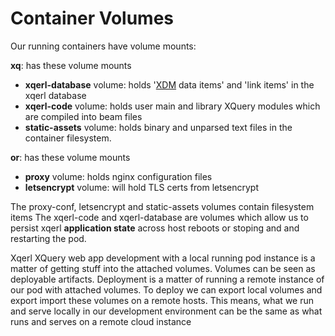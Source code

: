 
# Container Volumes

Our running containers have volume mounts:

**xq**: has these volume mounts
 - **xqerl-database** volume: holds '[XDM](https://www.w3.org/TR/xpath-datamodel-31/) data items' and 'link items' in the xqerl database
 - **xqerl-code** volume: holds user main and library XQuery modules which are compiled into beam files
 - **static-assets** volume: holds binary and unparsed text files in the container filesystem. 

 **or**: has these volume mounts
 - **proxy** volume: holds nginx configuration files
 - **letsencrypt** volume: will hold TLS certs from letsencrypt

The proxy-conf, letsencrypt and static-assets volumes contain filesystem items
 The xqerl-code and xqerl-database are volumes which allow us to persist xqerl **application state** 
 across host reboots or stoping and and restarting the pod.

Xqerl XQuery web app development with a local running pod instance is a matter of getting stuff into the attached volumes.
 Volumes can be seen as deployable artifacts. Deployment is a matter of running a remote instance of our pod with attached volumes.
 To deploy we can export local volumes and export import these volumes on a remote hosts.
 This means, what we run and serve locally in our development environment can be the same as what runs and serves on a remote cloud instance






 

